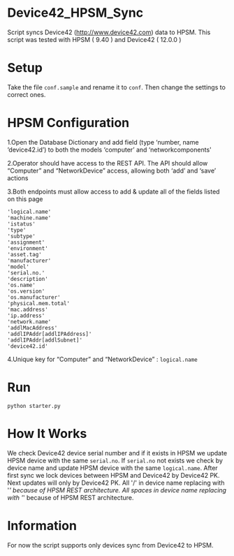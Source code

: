 # Device42_HPSM_Sync
Script syncs Device42 (http://www.device42.com) data to HPSM.
This script was tested with HPSM ( 9.40 ) and Device42 ( 12.0.0 )


# Setup
Take the file `conf.sample` and rename it to `conf`. Then change the settings to correct ones.

# HPSM Configuration
1.Open the Database Dictionary and add field (type ‘number, name ‘device42.id’) to both the models ‘computer’ and ‘networkcomponents'


2.Operator should have access to the REST API. The API should allow “Computer” and “NetworkDevice” access, allowing both ‘add’ and ‘save’ actions


3.Both endpoints must allow access to add & update all of the fields listed on this page
```
'logical.name'
'machine.name'
'istatus'
'type'
'subtype'
'assignment'
'environment'
'asset.tag'
'manufacturer'
'model'
'serial.no.'
'description'
'os.name'
'os.version'
'os.manufacturer'
'physical.mem.total'
'mac.address'
'ip.address'
'network.name'
'addlMacAddress'
'addlIPAddr[addlIPAddress]'
'addlIPAddr[addlSubnet]'
'device42.id'
```

4.Unique key for “Computer” and “NetworkDevice” : `logical.name`


# Run
```
python starter.py
```

# How It Works
We check Device42 device serial number and if it exists in HPSM we update HPSM device with the same `serial.no`.
If `serial.no` not exists we check by device name and update HPSM device with the same `logical.name`.
After first sync we lock devices between HPSM and Device42 by Device42 PK. Next updates will only by Device42 PK.
All '/' in device name replacing with '_' because of HPSM REST architecture.
All spaces in device name replacing with '_' because of HPSM REST architecture.

# Information
For now the script supports only devices sync from Device42 to HPSM.
